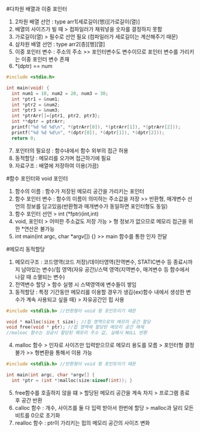 #다차원 배열과 이중 포인터

1. 2차원 배열 선언 : type arr1[세로길이(행)][가로길이(열)]
2. 배열의 사이즈가 빌 때 > 컴파일러가 채워넣을 숫자를 결정하지 못함
3. 가로길이(열) > 필수로 선언 필요 (컴파일러가 세로길이는 계산해주기 때문)
4. 삼차원 배열 선언 : type arr2[층][행][열]
5. 이중 포인터 변수 : 주소의 주소 >> 포인터변수도 변수이므로 포인터 변수를 가리키는 이중 포인터 변수 존재
6. *(dptr) == num

```c
#include <stdio.h>

int main(void) {
  int num1 = 10, num2 = 20, num3 = 30;
  int *ptr1 = &num1;
  int *ptr2 = &num2;
  int *ptr3 = &num3;
  int *ptrArr[]={ptr1, ptr2, ptr3};
  int **dptr = ptrArr;
  printf("%d %d %d\n", *(ptrArr[0]), *(ptrArr[1]), *(ptrArr[2]));
  printf("%d %d %d\n", *(dptr[0]), *(dptr[1]), *(dptr[2]));
  return 0;
 ```

7. 포인터의 필요성 : 함수내에서 함수 외부의 접근 허용
8. 동적할당 : 메모리를 오가며 접근하기에 필요
9. 자료구조 : 배열에 저장하여 이용(가끔)

#함수 포인터와 void 포인터
1. 함수의 이름 : 함수가 저장된 메모리 공간을 가리키는 포인터
2. 함수 포인터 변수 : 함수의 이름이 의미하는 주소값을 저장 >> 반환형, 매개변수 선언의 정보를 담고있음(반환형과 매개변수가 동일하면 포인터형도 동일)
3. 함수 포인터 선언 > int (*fptr)(int,int)
4. void, 포인터 > 어떠한 주소겂도 저장 가능 > 형 정보가 없으므로 메모리 접근을 위한 *연산은 불가능
5. int main(int argc, char *argv[]) {} >> main 함수를 통한 인자 전달

#메모리 동적할당 
1. 메모리구조 : 코드영역(코드 저장)/데이터영역(전역변수, STATIC변수 등 종료시까지 남아있는 변수)/힙 영역(자유 공간)/스택 영역(지역변수, 매겨변수 등 함수에서 나갈 때 소멸되는 변수)
2. 전역변수 할당 > 함수 실행 시 스택영역에 변수들이 쌓임
3. 동적할당 : 특정 기간동안 메모리를 이용할 경우가 생김{ex)함수 내에서 생성한 변수가 계속 사용되고 싶을 때} > 자유공간인 힙 사용
```c
#include <stdlib.h> //반환형이 void 형 포인트이기 때문

void * malloc(size_t size); //힙 영역으로의 메모리 공간 할당
void free(void * ptr); //힙 영역에 할당된 메모리 공간 해제
//malooc 함수는 성공시 할당된 메모리 주소 값, 실패시 NULL 반환
 ```
4. malloc 함수 > 인자로 사이즈만 입력받으므로 메모리 용도를 모름 > 포인터형 결정 불가 >> 형변환을 통해서 이용 가능

```c
#include <stdlib.h> //반환형이 void 형 포인트이기 때문

int main(int argc, char *argv[] {
  int *ptr = (int *)malloc(size:sizeof(int)); }
 ```
5. free함수를 호출하지 않을 떄 > 할당된 메모리 공간을 계속 차지 > 프로그램 종료 후 공간 반환
6. calloc 함수 : 개수, 사이즈를 둘 다 입력 받아서 한번에 할당 > malloc과 달리 모든 비트를 0으로 초기화
7. realloc 함수 : ptr이 가리키는 힙의 메모리 공간의 사이즈 변화
